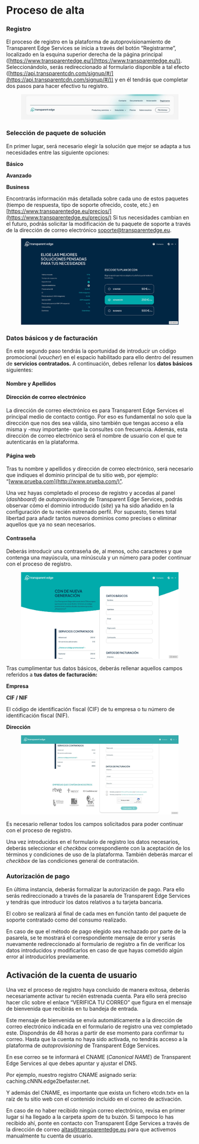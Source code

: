 # Proceso de alta

### Registro

El proceso de registro en la plataforma de autoprovisionamiento de Transparent Edge Services se inicia a través del botón “Registrarme”, localizado en la esquina superior derecha de la página principal ([https://www.transparentedge.eu/](https://www.transparentedge.eu/)). Seleccionándolo, serás redireccionado al formulario disponible a tal efecto ([https://api.transparentcdn.com/signup/#/](https://api.transparentcdn.com/signup/#/)) y en él tendrás que completar dos pasos para hacer efectivo tu registro.

<figure><img src=".gitbook/assets/alta-1.jpg" alt=""><figcaption></figcaption></figure>

### Selección de paquete de solución

En primer lugar, será necesario elegir la solución que mejor se adapta a tus necesidades entre las siguiente opciones:

**Básico**

**Avanzado**

**Business**

Encontrarás información más detallada sobre cada uno de estos paquetes (tiempo de respuesta, tipo de soporte ofrecido, coste, etc.) en [https://www.transparentedge.eu/precios/](https://www.transparentedge.eu/precios/) Si tus necesidades cambian en el futuro, podrás solicitar la modificación de tu paquete de soporte a través de la dirección de correo electrónico [soporte@transparentedge.eu](mailto:soporte@transparentedge.eu).

<figure><img src=".gitbook/assets/alta-2.jpg" alt=""><figcaption></figcaption></figure>

### Datos básicos y de facturación

En este segundo paso tendrás la oportunidad de introducir un código promocional (_voucher_) en el espacio habilitado para ello dentro del resumen de **servicios contratados.** A continuación, debes rellenar los **datos básicos** siguientes:

#### Nombre y Apellidos

#### Dirección de correo electrónico

La dirección de correo electrónico es para Transparent Edge Services el principal medio de contacto contigo. Por eso es fundamental no solo que la dirección que nos des sea válida, sino también que tengas acceso a ella misma y -muy importante- que la consultes con frecuencia. Además, esta dirección de correo electrónico será el nombre de usuario con el que te autenticarás en la plataforma.

#### Página web

Tras tu nombre y apellidos y dirección de correo electrónico, será necesario que indiques el dominio principal de tu sitio web, por ejemplo: “[www.prueba.com](http://www.prueba.com/)”.

Una vez hayas completado el proceso de registro y accedas al panel (_dashboard_) de _autoprovisioning_ de Transparent Edge Services, podrás observar cómo el dominio introducido (_site_) ya ha sido añadido en la configuración de tu recién estrenado perfil. Por supuesto, tienes total libertad para añadir tantos nuevos dominios como precises o eliminar aquellos que ya no sean necesarios.

#### Contraseña

Deberás introducir una contraseña de, al menos, ocho caracteres y que contenga una mayúscula, una minúscula y un número para poder continuar con el proceso de registro.

<figure><img src=".gitbook/assets/image (1).png" alt=""><figcaption></figcaption></figure>

Tras cumplimentar tus datos básicos, deberás rellenar aquellos campos referidos a **tus datos de facturación:**

**Empresa**

**CIF / NIF**

El código de identificación fiscal (CIF) de tu empresa o tu número de identificación fiscal (NIF).

**Dirección**

<figure><img src=".gitbook/assets/altas-3.jpg" alt=""><figcaption></figcaption></figure>

Es necesario rellenar todos los campos solicitados para poder continuar con el proceso de registro.

Una vez introducidos en el formulario de registro los datos necesarios, deberás seleccionar el _checkbox_ correspondiente con la aceptación de los términos y condiciones de uso de la plataforma. También deberás marcar el _checkbox_ de las condiciones general de contratación.

### Autorización de pago

En última instancia, deberás formalizar la autorización de pago. Para ello serás redireccionado a través de la pasarela de Transparent Edge Services y tendrás que introducir los datos relativos a tu tarjeta bancaria.

El cobro se realizará al final de cada mes en función tanto del paquete de soporte contratado como del consumo realizado.

En caso de que el método de pago elegido sea rechazado por parte de la pasarela, se te mostrará el correspondiente mensaje de error y serás nuevamente redireccionado al formulario de registro a fin de verificar los datos introducidos y modificarlos en caso de que hayas cometido algún error al introducirlos previamente.

## Activación de la cuenta de usuario

Una vez el proceso de registro haya concluido de manera exitosa, deberás necesariamente activar tu recién estrenada cuenta. Para ello será preciso hacer clic sobre el enlace “VERIFICA TU CORREO” que figura en el mensaje de bienvenida que recibirás en tu bandeja de entrada.

Este mensaje de bienvenida se envía automáticamente a la dirección de correo electrónico indicada en el formulario de registro una vez completado este. Dispondrás de 48 horas a partir de ese momento para confirmar tu correo. Hasta que la cuenta no haya sido activada, no tendrás acceso a la plataforma de _autoprovisioning_ de Transparent Edge Services.

En ese correo se te informará el CNAME (_Canonical NAME_) de Transparent Edge Services al que debes apuntar y ajustar el DNS.

Por ejemplo, nuestro registro CNAME asignado sería: caching.cNNN.edge2befaster.net.

Y además del CNAME, es importante que exista un fichero «tcdn.txt» en la raíz de tu sitio web con el contenido incluido en el correo de activación.&#x20;

En caso de no haber recibido ningún correo electrónico, revisa en primer lugar si ha llegado a la carpeta _spam_ de tu buzón. Si tampoco lo has recibido ahí, ponte en contacto con Transparent Edge Services a través de la dirección de correo altas@transparentedge.eu para que activemos manualmente tu cuenta de usuario.
